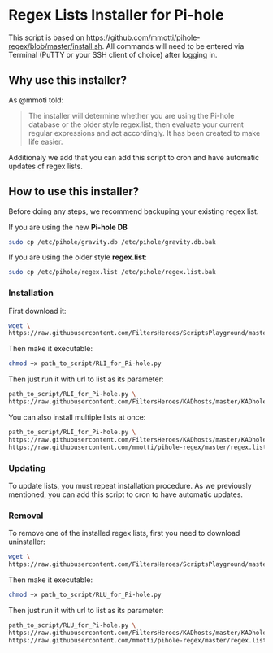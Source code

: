 # Regex Lists Installer for Pi-hole

This script is based on https://github.com/mmotti/pihole-regex/blob/master/install.sh.
All commands will need to be entered via Terminal (PuTTY or your SSH client of choice) after logging in.

## Why use this installer?

As @mmoti told:
> The installer will determine whether you are using the Pi-hole database or the older style regex.list, then evaluate your current regular expressions and act accordingly. It has been created to make life easier.

Additionaly we add that you can add this script to cron and have automatic updates of regex lists.

## How to use this installer?

Before doing any steps, we recommend backuping your existing regex list.

If you are using the new **Pi-hole DB**
```bash
sudo cp /etc/pihole/gravity.db /etc/pihole/gravity.db.bak
```

If you are using the older style **regex.list**:
```bash
sudo cp /etc/pihole/regex.list /etc/pihole/regex.list.bak
```

### Installation
First download it:
```bash
wget \
https://raw.githubusercontent.com/FiltersHeroes/ScriptsPlayground/master/scripts/RLI_for_Pi-hole.py
```

Then make it executable:
```bash
chmod +x path_to_script/RLI_for_Pi-hole.py
```

Then just run it with url to list as its parameter:
```bash
path_to_script/RLI_for_Pi-hole.py \
https://raw.githubusercontent.com/FiltersHeroes/KADhosts/master/KADhole.txt
```

You can also install multiple lists at once:
```bash
path_to_script/RLI_for_Pi-hole.py \
https://raw.githubusercontent.com/FiltersHeroes/KADhosts/master/KADhole.txt \
https://raw.githubusercontent.com/mmotti/pihole-regex/master/regex.list
```

### Updating
To update lists, you must repeat installation procedure. As we previously mentioned, you can add this script to cron to have automatic updates.

### Removal
To remove one of the installed regex lists, first you need to download uninstaller:
```bash
wget \
https://raw.githubusercontent.com/FiltersHeroes/ScriptsPlayground/master/scripts/RLU_for_Pi-hole.py
```

Then make it executable:
```bash
chmod +x path_to_script/RLU_for_Pi-hole.py
```

Then just run it with url to list as its parameter:
```bash
path_to_script/RLU_for_Pi-hole.py \
https://raw.githubusercontent.com/FiltersHeroes/KADhosts/master/KADhole.txt \
https://raw.githubusercontent.com/mmotti/pihole-regex/master/regex.list
```
